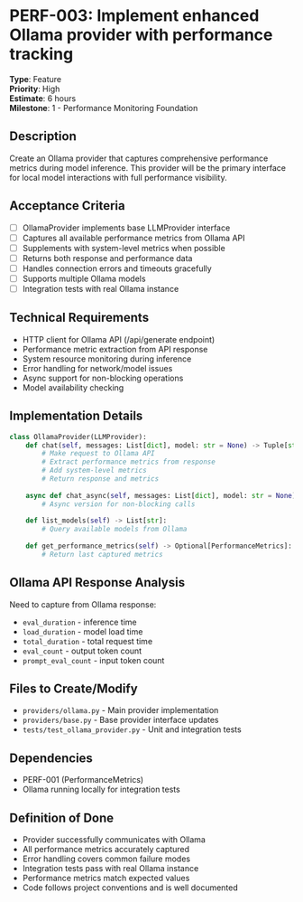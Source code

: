# PERF-003: Implement enhanced Ollama provider with performance tracking

**Type**: Feature  
**Priority**: High  
**Estimate**: 6 hours  
**Milestone**: 1 - Performance Monitoring Foundation

## Description
Create an Ollama provider that captures comprehensive performance metrics during model inference. This provider will be the primary interface for local model interactions with full performance visibility.

## Acceptance Criteria
- [ ] OllamaProvider implements base LLMProvider interface
- [ ] Captures all available performance metrics from Ollama API
- [ ] Supplements with system-level metrics when possible
- [ ] Returns both response and performance data
- [ ] Handles connection errors and timeouts gracefully
- [ ] Supports multiple Ollama models
- [ ] Integration tests with real Ollama instance

## Technical Requirements
- HTTP client for Ollama API (/api/generate endpoint)
- Performance metric extraction from API response
- System resource monitoring during inference
- Error handling for network/model issues
- Async support for non-blocking operations
- Model availability checking

## Implementation Details
```python
class OllamaProvider(LLMProvider):
    def chat(self, messages: List[dict], model: str = None) -> Tuple[str, PerformanceMetrics]:
        # Make request to Ollama API
        # Extract performance metrics from response
        # Add system-level metrics
        # Return response and metrics
        
    async def chat_async(self, messages: List[dict], model: str = None):
        # Async version for non-blocking calls
        
    def list_models(self) -> List[str]:
        # Query available models from Ollama
        
    def get_performance_metrics(self) -> Optional[PerformanceMetrics]:
        # Return last captured metrics
```

## Ollama API Response Analysis
Need to capture from Ollama response:
- `eval_duration` - inference time
- `load_duration` - model load time  
- `total_duration` - total request time
- `eval_count` - output token count
- `prompt_eval_count` - input token count

## Files to Create/Modify
- `providers/ollama.py` - Main provider implementation
- `providers/base.py` - Base provider interface updates
- `tests/test_ollama_provider.py` - Unit and integration tests

## Dependencies
- PERF-001 (PerformanceMetrics)
- Ollama running locally for integration tests

## Definition of Done
- Provider successfully communicates with Ollama
- All performance metrics accurately captured
- Error handling covers common failure modes
- Integration tests pass with real Ollama instance
- Performance metrics match expected values
- Code follows project conventions and is well documented